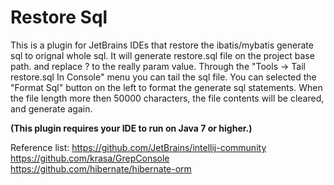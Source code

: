 Restore Sql
===============

This is a plugin for JetBrains IDEs that restore the ibatis/mybatis generate sql to orignal whole sql.
It will generate restore.sql file on the project base path. and replace ? to the really param value.
Through the "Tools -> Tail restore.sql In Console" menu you can tail the sql file.
You can selected the "Format Sql" button on the left to format the generate sql statements.
When the file length more then 50000 characters, the file contents will be cleared, and generate again.

**(This plugin requires your IDE to run on Java 7 or higher.)**

Reference list:
https://github.com/JetBrains/intellij-community
https://github.com/krasa/GrepConsole
https://github.com/hibernate/hibernate-orm

